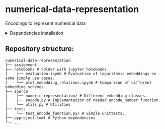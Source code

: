 # numerical-data-representation
Encodings to represent numerical data

<details>
<summary>Dependencies installation</summary>
<br>
All the given commands should be run from repository root.
<br>

**uv**

I have been using [uv](https://astral.sh/blog/uv) dependecies manager. With it you can just run:
```
uv sync
```
and it should install all of needed dependencies in .venv folder. If you dont use it, read on!

**Venv**

I have been installing all the dependencies in virtual environment. It can be created with:
```bash
python -m venv .venv
```
After creating .venv you need to activate it with:
```bash
source .venv/bin/activate
```
**Python dependencies**
To install dependencies with pip, run:
```bash
pip install .
```
After this all the code can be executed with python from .venv `$REPO_ROOT/.venv/bin/python`. ( You can make sure that terminal is using the correct interpreter by running `which python` ). 
</details>

## Repository structure:
```
numerical-data-representation
├── assignment
├── notebooks # Folder with jupyter notebooks. 
|    ├── evaluation.ipynb # Evaluation of logarithmic embeddings on some simple use cases.
|    └── plot_embedding_relations.ipynb # Comparison of different embedding schemes.
├── source
|    ├── numeric_representation/ # Different embedding classes.
|    ├── encode.py # Implementation of needed encode_number function.
|    └── utils.py # Utilities
├── tests
|    └── test_encode_function.py/ # Simple unittests.
├── pyproject.toml # Python dependencies
└── ...
```